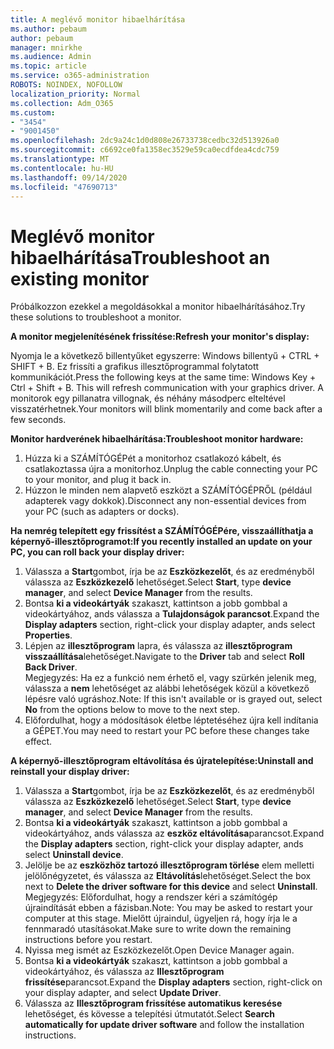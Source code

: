 ```yaml
---
title: A meglévő monitor hibaelhárítása
ms.author: pebaum
author: pebaum
manager: mnirkhe
ms.audience: Admin
ms.topic: article
ms.service: o365-administration
ROBOTS: NOINDEX, NOFOLLOW
localization_priority: Normal
ms.collection: Adm_O365
ms.custom:
- "3454"
- "9001450"
ms.openlocfilehash: 2dc9a24c1d0d808e26733738cedbc32d513926a0
ms.sourcegitcommit: c6692ce0fa1358ec3529e59ca0ecdfdea4cdc759
ms.translationtype: MT
ms.contentlocale: hu-HU
ms.lasthandoff: 09/14/2020
ms.locfileid: "47690713"
---
```

# <a name="troubleshoot-an-existing-monitor"></a><span data-ttu-id="c5388-102">Meglévő monitor hibaelhárítása</span><span class="sxs-lookup"><span data-stu-id="c5388-102">Troubleshoot an existing monitor</span></span>

<span data-ttu-id="c5388-103">Próbálkozzon ezekkel a megoldásokkal a monitor hibaelhárításához.</span><span class="sxs-lookup"><span data-stu-id="c5388-103">Try these solutions to troubleshoot a monitor.</span></span> 

<span data-ttu-id="c5388-104">**A monitor megjelenítésének frissítése:**</span><span class="sxs-lookup"><span data-stu-id="c5388-104">**Refresh your monitor's display:**</span></span>

<span data-ttu-id="c5388-105">Nyomja le a következő billentyűket egyszerre: Windows billentyű + CTRL + SHIFT + B. Ez frissíti a grafikus illesztőprogrammal folytatott kommunikációt.</span><span class="sxs-lookup"><span data-stu-id="c5388-105">Press the following keys at the same time: Windows Key  + Ctrl + Shift + B. This will refresh communication with your graphics driver.</span></span> <span data-ttu-id="c5388-106">A monitorok egy pillanatra villognak, és néhány másodperc elteltével visszatérhetnek.</span><span class="sxs-lookup"><span data-stu-id="c5388-106">Your monitors will blink momentarily and come back after a few seconds.</span></span>

<span data-ttu-id="c5388-107">**Monitor hardverének hibaelhárítása:**</span><span class="sxs-lookup"><span data-stu-id="c5388-107">**Troubleshoot monitor hardware:**</span></span>

1. <span data-ttu-id="c5388-108">Húzza ki a SZÁMÍTÓGÉPét a monitorhoz csatlakozó kábelt, és csatlakoztassa újra a monitorhoz.</span><span class="sxs-lookup"><span data-stu-id="c5388-108">Unplug the cable connecting your PC to your monitor, and plug it back in.</span></span>
2. <span data-ttu-id="c5388-109">Húzzon le minden nem alapvető eszközt a SZÁMÍTÓGÉPRŐL (például adapterek vagy dokkok).</span><span class="sxs-lookup"><span data-stu-id="c5388-109">Disconnect any non-essential devices from your PC (such as adapters or docks).</span></span>

<span data-ttu-id="c5388-110">**Ha nemrég telepített egy frissítést a SZÁMÍTÓGÉPére, visszaállíthatja a képernyő-illesztőprogramot:**</span><span class="sxs-lookup"><span data-stu-id="c5388-110">**If you recently installed an update on your PC, you can roll back your display driver:**</span></span>

1. <span data-ttu-id="c5388-111">Válassza a **Start**gombot, írja be az **Eszközkezelőt**, és az eredményből válassza az **Eszközkezelő** lehetőséget.</span><span class="sxs-lookup"><span data-stu-id="c5388-111">Select **Start**, type **device manager**, and select **Device Manager** from the results.</span></span>
2. <span data-ttu-id="c5388-112">Bontsa **ki a videokártyák** szakaszt, kattintson a jobb gombbal a videokártyához, ands válassza a **Tulajdonságok parancsot**.</span><span class="sxs-lookup"><span data-stu-id="c5388-112">Expand the **Display adapters** section, right-click your display adapter, ands select **Properties**.</span></span>
3. <span data-ttu-id="c5388-113">Lépjen az **illesztőprogram** lapra, és válassza az **illesztőprogram visszaállítása**lehetőséget.</span><span class="sxs-lookup"><span data-stu-id="c5388-113">Navigate to the **Driver** tab and select **Roll Back Driver**.</span></span> <br>
<span data-ttu-id="c5388-114">Megjegyzés: Ha ez a funkció nem érhető el, vagy szürkén jelenik meg, válassza a **nem** lehetőséget az alábbi lehetőségek közül a következő lépésre való ugráshoz.</span><span class="sxs-lookup"><span data-stu-id="c5388-114">Note: If this isn't available or is grayed out, select **No** from the options below to move to the next step.</span></span>
4. <span data-ttu-id="c5388-115">Előfordulhat, hogy a módosítások életbe léptetéséhez újra kell indítania a GÉPET.</span><span class="sxs-lookup"><span data-stu-id="c5388-115">You may need to restart your PC before these changes take effect.</span></span>

<span data-ttu-id="c5388-116">**A képernyő-illesztőprogram eltávolítása és újratelepítése:**</span><span class="sxs-lookup"><span data-stu-id="c5388-116">**Uninstall and reinstall your display driver:**</span></span>

1. <span data-ttu-id="c5388-117">Válassza a **Start**gombot, írja be az **Eszközkezelőt**, és az eredményből válassza az **Eszközkezelő** lehetőséget.</span><span class="sxs-lookup"><span data-stu-id="c5388-117">Select **Start**, type **device manager**, and select **Device Manager** from the results.</span></span>
2. <span data-ttu-id="c5388-118">Bontsa **ki a videokártyák** szakaszt, kattintson a jobb gombbal a videokártyához, ands válassza az **eszköz eltávolítása**parancsot.</span><span class="sxs-lookup"><span data-stu-id="c5388-118">Expand the **Display adapters** section, right-click your display adapter, ands select **Uninstall device**.</span></span> 
3. <span data-ttu-id="c5388-119">Jelölje be az **eszközhöz tartozó illesztőprogram törlése** elem melletti jelölőnégyzetet, és válassza az **Eltávolítás**lehetőséget.</span><span class="sxs-lookup"><span data-stu-id="c5388-119">Select the box next to **Delete the driver software for this device** and select **Uninstall**.</span></span><br>
<span data-ttu-id="c5388-120">Megjegyzés: Előfordulhat, hogy a rendszer kéri a számítógép újraindítását ebben a fázisban.</span><span class="sxs-lookup"><span data-stu-id="c5388-120">Note: You may be asked to restart your computer at this stage.</span></span> <span data-ttu-id="c5388-121">Mielőtt újraindul, ügyeljen rá, hogy írja le a fennmaradó utasításokat.</span><span class="sxs-lookup"><span data-stu-id="c5388-121">Make sure to write down the remaining instructions before you restart.</span></span>
4. <span data-ttu-id="c5388-122">Nyissa meg ismét az Eszközkezelőt.</span><span class="sxs-lookup"><span data-stu-id="c5388-122">Open Device Manager again.</span></span>
5. <span data-ttu-id="c5388-123">Bontsa **ki a videokártyák** szakaszt, kattintson a jobb gombbal a videokártyához, és válassza az **Illesztőprogram frissítése**parancsot.</span><span class="sxs-lookup"><span data-stu-id="c5388-123">Expand the **Display adapters** section, right-click on your display adapter, and select **Update Driver**.</span></span>
6. <span data-ttu-id="c5388-124">Válassza az **Illesztőprogram frissítése automatikus keresése** lehetőséget, és kövesse a telepítési útmutatót.</span><span class="sxs-lookup"><span data-stu-id="c5388-124">Select **Search automatically for update driver software** and follow the installation instructions.</span></span>